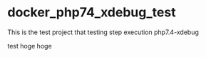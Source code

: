 # docker_php74_xdebug_test
This is the test project that testing step execution php7.4-xdebug

test hoge hoge